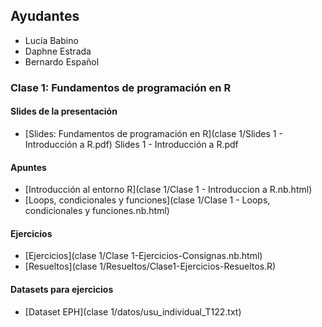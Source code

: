 ## Ayudantes

- Lucía Babino
- Daphne Estrada
- Bernardo Español

### Clase 1: Fundamentos de programación en R

#### Slides de la presentación

- [Slides: Fundamentos de programación en R](clase 1/Slides 1 - Introducción a R.pdf)
Slides 1 - Introducción a R.pdf

#### Apuntes

- [Introducción al entorno R](clase 1/Clase 1 - Introduccion a R.nb.html)
- [Loops, condicionales y funciones](clase 1/Clase 1 - Loops, condicionales y funciones.nb.html)
  
#### Ejercicios

- [Ejercicios](clase 1/Clase 1-Ejercicios-Consignas.nb.html)
- [Resueltos](clase 1/Resueltos/Clase1-Ejercicios-Resueltos.R)

#### Datasets para ejercicios
- [Dataset EPH](clase 1/datos/usu_individual_T122.txt)


